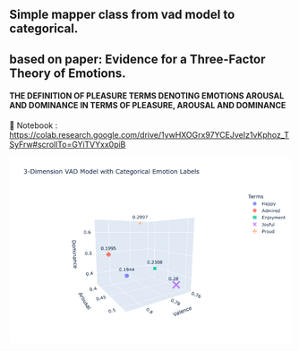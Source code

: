 ## Simple mapper class from vad model to categorical.
## based on paper: Evidence for a Three-Factor Theory of Emotions.

#### THE DEFINITION OF PLEASURE TERMS DENOTING EMOTIONS AROUSAL AND DOMINANCE IN TERMS OF PLEASURE, AROUSAL AND DOMINANCE

📝 Notebook : https://colab.research.google.com/drive/1ywHXOGrx97YCEJveIz1vKphoz_TSyFrw#scrollTo=GYiTVYxx0piB

![simple-viz](demo.png?raw=true "Title")